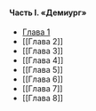 #### Часть I. «Демиург»
- [Глава 1](Часть⠀I.⠀«Демиург»/Глава⠀1.md)
- [[Глава 2]]
- [[Глава 3]]
- [[Глава 4]]
- [[Глава 5]]
- [[Глава 6]]
- [[Глава 7]]
- [[Глава 8]]



